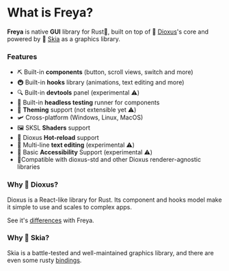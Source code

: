 # What is Freya?

**Freya** is native **GUI** library for Rust🦀, built on top of 🧬 [Dioxus](https://dioxuslabs.com)'s core and powered by 🎨 [Skia](https://skia.org/) as a graphics library.

### Features
- ⛏️ Built-in **components** (button, scroll views, switch and more) 
- 🚇 Built-in **hooks** library (animations, text editing and more)
- 🔍 Built-in **devtools** panel (experimental ⚠️)
- 🧰 Built-in **headless testing** runner for components
- 🎨 **Theming** support (not extensible yet ⚠️)
- 🛩️ Cross-platform (Windows, Linux, MacOS)
- 🖼️ SKSL **Shaders** support
- 🔄️ Dioxus **Hot-reload** support
- 📒 Multi-line **text editing** (experimental ⚠️)
- 🦾 Basic **Accessibility** Support (experimental ⚠️)
- 🧩Compatible with dioxus-std and other Dioxus renderer-agnostic libraries

### Why 🧬 Dioxus?

Dioxus is a React-like library for Rust. Its component and hooks model make it simple to use and scales to complex apps. 

See it's [differences](./differences_with_dioxus.html) with Freya.

### Why 🎨 Skia?

Skia is a battle-tested and well-maintained graphics library, and there are even some rusty [bindings](https://github.com/rust-skia/rust-skia). 
